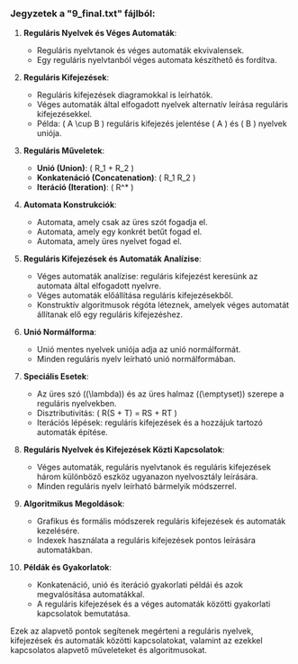 ### Jegyzetek a "9_final.txt" fájlból:

1. **Reguláris Nyelvek és Véges Automaták**:
   - Reguláris nyelvtanok és véges automaták ekvivalensek.
   - Egy reguláris nyelvtanból véges automata készíthető és fordítva.

2. **Reguláris Kifejezések**:
   - Reguláris kifejezések diagramokkal is leírhatók.
   - Véges automaták által elfogadott nyelvek alternatív leírása reguláris kifejezésekkel.
   - Példa: \( A \cup B \) reguláris kifejezés jelentése \( A \) és \( B \) nyelvek uniója.

3. **Reguláris Műveletek**:
   - **Unió (Union)**: \( R_1 + R_2 \)
   - **Konkatenáció (Concatenation)**: \( R_1 R_2 \)
   - **Iteráció (Iteration)**: \( R^* \)

4. **Automata Konstrukciók**:
   - Automata, amely csak az üres szót fogadja el.
   - Automata, amely egy konkrét betűt fogad el.
   - Automata, amely üres nyelvet fogad el.

5. **Reguláris Kifejezések és Automaták Analízise**:
   - Véges automaták analízise: reguláris kifejezést keresünk az automata által elfogadott nyelvre.
   - Véges automaták előállítása reguláris kifejezésekből.
   - Konstruktív algoritmusok régóta léteznek, amelyek véges automatát állítanak elő egy reguláris kifejezéshez.

6. **Unió Normálforma**:
   - Unió mentes nyelvek uniója adja az unió normálformát.
   - Minden reguláris nyelv leírható unió normálformában.

7. **Speciális Esetek**:
   - Az üres szó (\(\lambda\)) és az üres halmaz (\(\emptyset\)) szerepe a reguláris nyelvekben.
   - Disztributivitás: \( R(S + T) = RS + RT \)
   - Iterációs lépések: reguláris kifejezések és a hozzájuk tartozó automaták építése.

8. **Reguláris Nyelvek és Kifejezések Közti Kapcsolatok**:
   - Véges automaták, reguláris nyelvtanok és reguláris kifejezések három különböző eszköz ugyanazon nyelvosztály leírására.
   - Minden reguláris nyelv leírható bármelyik módszerrel.

9. **Algoritmikus Megoldások**:
   - Grafikus és formális módszerek reguláris kifejezések és automaták kezelésére.
   - Indexek használata a reguláris kifejezések pontos leírására automatákban.

10. **Példák és Gyakorlatok**:
    - Konkatenáció, unió és iteráció gyakorlati példái és azok megvalósítása automatákkal.
    - A reguláris kifejezések és a véges automaták közötti gyakorlati kapcsolatok bemutatása.

Ezek az alapvető pontok segítenek megérteni a reguláris nyelvek, kifejezések és automaták közötti kapcsolatokat, valamint az ezekkel kapcsolatos alapvető műveleteket és algoritmusokat.